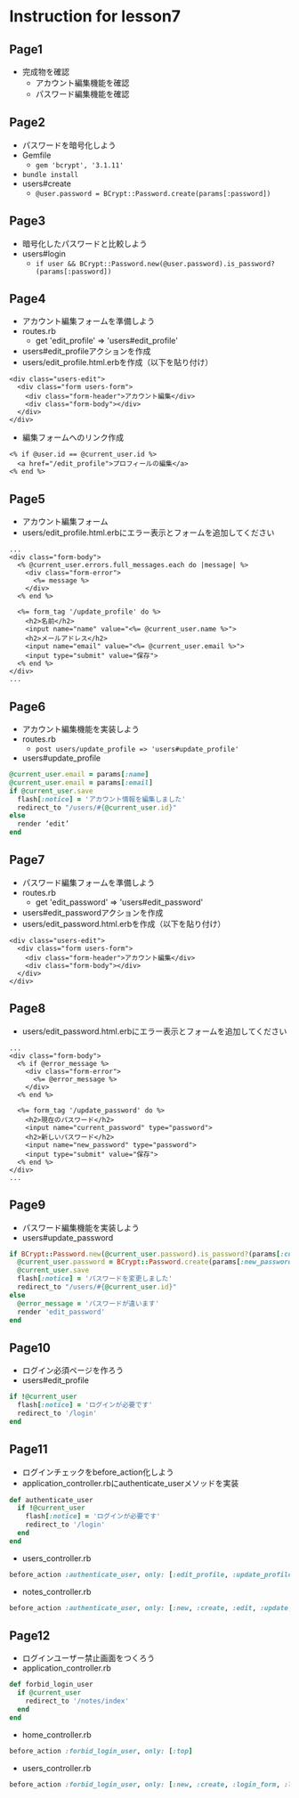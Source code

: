 # Instruction for lesson7

## Page1
* 完成物を確認
  * アカウント編集機能を確認
  * パスワード編集機能を確認
  
## Page2
* パスワードを暗号化しよう
* Gemfile
  * `gem 'bcrypt', '3.1.11'`
* `bundle install`
* users#create
  * `@user.password = BCrypt::Password.create(params[:password])`

## Page3
* 暗号化したパスワードと比較しよう
* users#login
  * `if user && BCrypt::Password.new(@user.password).is_password?(params[:password])`

## Page4
* アカウント編集フォームを準備しよう
* routes.rb
  * get 'edit_profile' => 'users#edit_profile'
* users#edit_profileアクションを作成
* users/edit_profile.html.erbを作成（以下を貼り付け）
```erb
<div class="users-edit">
  <div class="form users-form">
    <div class="form-header">アカウント編集</div>
    <div class="form-body"></div>
  </div>
</div>
```
* 編集フォームへのリンク作成
```erb
<% if @user.id == @current_user.id %>
  <a href="/edit_profile">プロフィールの編集</a>
<% end %>
```

## Page5
* アカウント編集フォーム
* users/edit_profile.html.erbにエラー表示とフォームを追加してください
```erb
...
<div class="form-body">
  <% @current_user.errors.full_messages.each do |message| %>
    <div class="form-error">
      <%= message %>
    </div>
  <% end %>

  <%= form_tag '/update_profile' do %>
    <h2>名前</h2>
    <input name="name" value="<%= @current_user.name %>">
    <h2>メールアドレス</h2>
    <input name="email" value="<%= @current_user.email %>">
    <input type="submit" value="保存">
  <% end %>
</div>
...
```

## Page6
* アカウント編集機能を実装しよう
* routes.rb
  * `post users/update_profile => 'users#update_profile'`
* users#update_profile
```rb
@current_user.email = params[:name]
@current_user.email = params[:email]
if @current_user.save
  flash[:notice] = 'アカウント情報を編集しました'
  redirect_to "/users/#{@current_user.id}"
else
  render ‘edit’
end
```

## Page7 
* パスワード編集フォームを準備しよう
* routes.rb
  * get 'edit_password' => 'users#edit_password'
* users#edit_passwordアクションを作成
* users/edit_password.html.erbを作成（以下を貼り付け）
```erb
<div class="users-edit">
  <div class="form users-form">
    <div class="form-header">アカウント編集</div>
    <div class="form-body"></div>
  </div>
</div>
```

## Page8
* users/edit_password.html.erbにエラー表示とフォームを追加してください
```erb
...
<div class="form-body">
  <% if @error_message %>
    <div class="form-error">
      <%= @error_message %>
    </div>
  <% end %>

  <%= form_tag '/update_password' do %>
    <h2>現在のパスワード</h2>
    <input name="current_password" type="password">
    <h2>新しいパスワード</h2>
    <input name="new_password" type="password">
    <input type="submit" value="保存">
  <% end %>
</div>
...
```
## Page9
* パスワード編集機能を実装しよう
* users#update_password
```rb
if BCrypt::Password.new(@current_user.password).is_password?(params[:current_password])
  @current_user.password = BCrypt::Password.create(params[:new_password])
  @current_user.save
  flash[:notice] = 'パスワードを変更しました'
  redirect_to "/users/#{@current_user.id}"
else
  @error_message = 'パスワードが違います'
  render 'edit_password'
end
```

## Page10
* ログイン必須ページを作ろう
* users#edit_profile
```rb
if !@current_user
  flash[:notice] = 'ログインが必要です'
  redirect_to '/login'
end
```

## Page11
* ログインチェックをbefore_action化しよう
* application_controller.rbにauthenticate_userメソッドを実装
```rb
def authenticate_user
  if !@current_user
    flash[:notice] = 'ログインが必要です'
    redirect_to '/login'
  end
end
```
* users_controller.rb
```rb
before_action :authenticate_user, only: [:edit_profile, :update_profile, :edit_password, :update_password]
```
* notes_controller.rb
```rb
before_action :authenticate_user, only: [:new, :create, :edit, :update, :destroy]
```

## Page12
* ログインユーザー禁止画面をつくろう
* application_controller.rb
```rb
def forbid_login_user
  if @current_user
    redirect_to '/notes/index'
  end
end
```
* home_controller.rb
```rb
before_action :forbid_login_user, only: [:top]
```
* users_controller.rb
```rb
before_action :forbid_login_user, only: [:new, :create, :login_form, :login]
```
